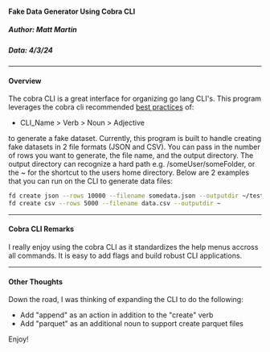 #### Fake Data Generator Using Cobra CLI
##### Author: Matt Martin
##### Data: 4/3/24

<hr></hr>
<h4>Overview</h4>

The cobra CLI is a great interface for organizing go lang CLI's. This program leverages the cobra cli recommended [best practices](https://pkg.go.dev/github.com/spf13/cobra#section-readme) of:

- CLI_Name > Verb > Noun > Adjective

to generate a fake dataset. Currently, this program is built to handle creating fake datasets in 2 file formats (JSON and CSV). You can pass in the number of rows you want to generate, the file name, and the output directory. The output directory can recognize a hard path e.g. /someUser/someFolder, or the ~ for the shortcut to the users home directory. Below are 2 examples that you can run on the CLI to generate data files:

```bash
fd create json --rows 10000 --filename somedata.json --outputdir ~/test_data
fd create csv --rows 5000 --filename data.csv --outputdir ~
```

<hr></hr>
<h4>Cobra CLI Remarks</h4>

I really enjoy using the cobra CLI as it standardizes the help menus accross all commands. It is easy to add flags and build robust CLI applications.

<hr></hr>
<h4>Other Thoughts</h4>

Down the road, I was thinking of expanding the CLI to do the following:

- Add "append" as an action in addition to the "create" verb
- Add "parquet" as an additional noun to support create parquet files

Enjoy!
